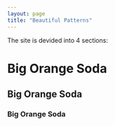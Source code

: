 ```yaml
---
layout: page
title: "Beautiful Patterns"
---
```

The site is devided into 4 sections:

# Big Orange Soda
## Big Orange Soda
### Big Orange Soda